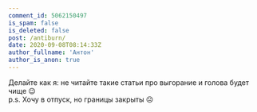 ```yaml
---
comment_id: 5062150497
is_spam: false
is_deleted: false
post: /antiburn/
date: 2020-09-08T08:14:33Z
author_fullname: 'Антон'
author_is_anon: true
---
```


<p>Делайте как я: не читайте такие статьи про выгорание и голова будет чище 😉<br>p.s. Хочу в отпуск, но границы закрыты ☹️</p>
